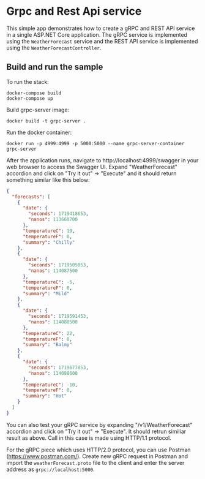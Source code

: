 # Grpc and Rest Api service

This simple app demonstrates how to create a gRPC and REST API service in a single ASP.NET Core application. The gRPC service is implemented using the `WeatherForecast` service and the REST API service is implemented using the `WeatherForecastController`.

## Build and run the sample

To run the stack:
```
docker-compose build
docker-compose up
```

Build grpc-server image:
```shell
docker build -t grpc-server . 
```

Run the docker container:
```shell
docker run -p 4999:4999 -p 5000:5000 --name grpc-server-container grpc-server
```

After the application runs, navigate to http://localhost:4999/swagger in your web browser to access the Swagger UI. Expand "WeatherForecast" accordion and click on "Try it out" -> "Execute" and it should return something similar like this below:

```json
{
  "forecasts": [
    {
      "date": {
        "seconds": 1719418653,
        "nanos": 113660700
      },
      "temperatureC": 19,
      "temperatureF": 0,
      "summary": "Chilly"
    },
    {
      "date": {
        "seconds": 1719505053,
        "nanos": 114087500
      },
      "temperatureC": -5,
      "temperatureF": 0,
      "summary": "Mild"
    },
    {
      "date": {
        "seconds": 1719591453,
        "nanos": 114088500
      },
      "temperatureC": 22,
      "temperatureF": 0,
      "summary": "Balmy"
    },
    {
      "date": {
        "seconds": 1719677853,
        "nanos": 114088600
      },
      "temperatureC": -10,
      "temperatureF": 0,
      "summary": "Hot"
    }
  ]
}
```

You can also test your gRPC service by expanding "/v1/WeatherForecast" accordion and click on "Try it out" -> "Execute". It should retrun similiar result as above.
Call in this case is made using HTTP/1.1 protocol.

For the gRPC piece which uses HTTP/2.0 protocol, you can use Postman (https://www.postman.com/). Create new gRPC request in Postman and import the `weatherForecast.proto` file to the client and enter the server address as `grpc://localhost:5000`.